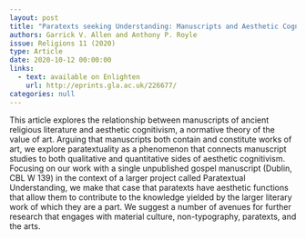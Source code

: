```yaml
---
layout: post
title: "Paratexts seeking Understanding: Manuscripts and Aesthetic Cognitivism."
authors: Garrick V. Allen and Anthony P. Royle
issue: Religions 11 (2020)
type: Article
date: 2020-10-12 00:00:00
links:
  - text: available on Enlighten
    url: http://eprints.gla.ac.uk/226677/
categories: null
---
```

This article explores the relationship between manuscripts of ancient religious literature and aesthetic cognitivism, a normative theory of the value of art. Arguing that manuscripts both contain and constitute works of art, we explore paratextuality as a phenomenon that connects manuscript studies to both qualitative and quantitative sides of aesthetic cognitivism. Focusing on our work with a single unpublished gospel manuscript (Dublin, CBL W 139) in the context of a larger project called Paratextual Understanding, we make that case that paratexts have aesthetic functions that allow them to contribute to the knowledge yielded by the larger literary work of which they are a part. We suggest a number of avenues for further research that engages with material culture, non-typography, paratexts, and the arts.